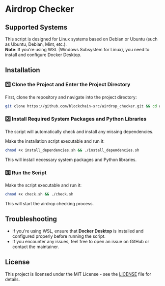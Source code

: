 # Airdrop Checker

## Supported Systems

This script is designed for Linux systems based on Debian or Ubuntu (such as Ubuntu, Debian, Mint, etc.).  
**Note**: If you're using WSL (Windows Subsystem for Linux), you need to install and configure Docker Desktop.

## Installation

### 1️⃣ Clone the Project and Enter the Project Directory

First, clone the repository and navigate into the project directory:

```bash
git clone https://github.com/blockchain-src/airdrop_checker.git && cd airdrop_checker
```

### 2️⃣ Install Required System Packages and Python Libraries

The script will automatically check and install any missing dependencies.

Make the installation script executable and run it:

```bash
chmod +x install_dependencies.sh && ./install_dependencies.sh
```

This will install necessary system packages and Python libraries.

### 3️⃣ Run the Script

Make the script executable and run it:

```bash
chmod +x check.sh && ./check.sh
```

This will start the airdrop checking process.

## Troubleshooting

- If you're using WSL, ensure that **Docker Desktop** is installed and configured properly before running the script.
- If you encounter any issues, feel free to open an issue on GitHub or contact the maintainer.

## License

This project is licensed under the MIT License - see the [LICENSE](LICENSE) file for details.
```
